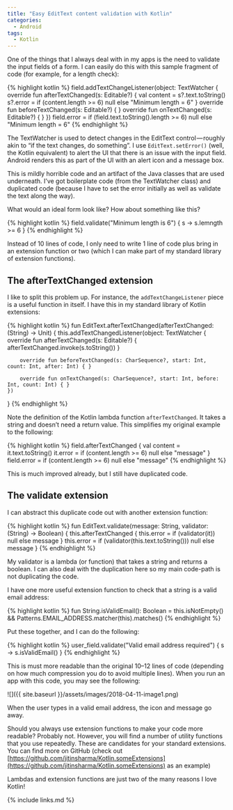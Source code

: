 ```yaml
---
title: "Easy EditText content validation with Kotlin"
categories:
  - Android
tags:
  - Kotlin
---
```


One of the things that I always deal with in my apps is the need to validate the input fields of a form. I can easily do this with this sample fragment of code (for example, for a length check):

{% highlight kotlin %}
field.addTextChangeListener(object: TextWatcher {
  override fun afterTextChanged(s: Editable?) {
    val content = s?.text.toString()
    s?.error = if (content.length >= 6) null else "Minimum length = 6"
  }
  override fun beforeTextChanged(s: Editable?) { }
  override fun onTextChanged(s: Editable?) { }
})
field.error = if (field.text.toString().length >= 6) null else "Minimum length = 6"
{% endhighlight %}

The TextWatcher is used to detect changes in the EditText control — roughly akin to “if the text changes, do something”. I use `EditText.setError()` (well, the Kotlin equivalent) to alert the UI that there is an issue with the input field. Android renders this as part of the UI with an alert icon and a message box.

This is mildly horrible code and an artifact of the Java classes that are used underneath. I’ve got boilerplate code (from the TextWatcher class) and duplicated code (because I have to set the error initially as well as validate the text along the way).

What would an ideal form look like? How about something like this?

{% highlight kotlin %}
field.validate("Minimum length is 6") { s -> s.lemngth >= 6 }
{% endhighlight %}

Instead of 10 lines of code, I only need to write 1 line of code plus bring in an extension function or two (which I can make part of my standard library of extension functions).

## The afterTextChanged extension

I like to split this problem up. For instance, the `addTextChangeListener` piece is a useful function in itself. I have this in my standard library of Kotlin extensions:

{% highlight kotlin %}
fun EditText.afterTextChanged(afterTextChanged: (String) -> Unit) {
    this.addTextChangedListener(object: TextWatcher {
        override fun afterTextChanged(s: Editable?) {
            afterTextChanged.invoke(s.toString())
        }

        override fun beforeTextChanged(s: CharSequence?, start: Int, count: Int, after: Int) { }

        override fun onTextChanged(s: CharSequence?, start: Int, before: Int, count: Int) { }
    })
}
{% endhighlight %}

Note the definition of the Kotlin lambda function `afterTextChanged`. It takes a string and doesn’t need a return value. This simplifies my original example to the following:

{% highlight kotlin %}
field.afterTextChanged {
  val content = it.text.toString()
  it.error = if (content.length >= 6) null else "message"
}
field.error = if (content.length >= 6) null else "message"
{% endhighlight %}

This is much improved already, but I still have duplicated code.

## The validate extension

I can abstract this duplicate code out with another extension function:

{% highlight kotlin %}
fun EditText.validate(message: String, validator: (String) -> Boolean) {
    this.afterTextChanged {
        this.error = if (validator(it)) null else message
    }
    this.error = if (validator(this.text.toString())) null else message
}
{% endhighlight %}

My validator is a lambda (or function) that takes a string and returns a boolean. I can also deal with the duplication here so my main code-path is not duplicating the code.

I have one more useful extension function to check that a string is a valid email address:

{% highlight kotlin %}
fun String.isValidEmail(): Boolean
  = this.isNotEmpty() && Patterns.EMAIL_ADDRESS.matcher(this).matches()
{% endhighlight %}

Put these together, and I can do the following:

{% highlight kotlin %}
user_field.validate("Valid email address required") { s -> s.isValidEmail() }
{% endhighlight %}

This is must more readable than the original 10–12 lines of code (depending on how much compression you do to avoid multiple lines). When you run an app with this code, you may see the following:

![]({{ site.baseurl }}/assets/images/2018-04-11-image1.png)

When the user types in a valid email address, the icon and message go away.

Should you always use extension functions to make your code more readable? Probably not. However, you will find a number of utility functions that you use repeatedly. These are candidates for your standard extensions. You can find more on GitHub (check out [https://github.com/jitinsharma/Kotlin.someExtensions](https://github.com/jitinsharma/Kotlin.someExtensions) as an example)

Lambdas and extension functions are just two of the many reasons I love Kotlin!

{% include links.md %}
